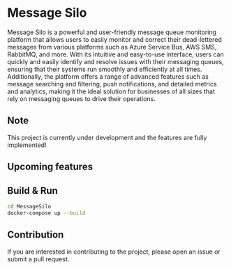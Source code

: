 # Message Silo

Message Silo is a powerful and user-friendly message queue monitoring platform that allows users to easily monitor and correct their dead-lettered messages from various platforms such as Azure Service Bus, AWS SMS, RabbitMQ, and more. 
With its intuitive and easy-to-use interface, users can quickly and easily identify and resolve issues with their messaging queues, ensuring that their systems run smoothly and efficiently at all times. 
Additionally, the platform offers a range of advanced features such as message searching and filtering, push notifications, and detailed metrics and analytics, making it the ideal solution for businesses of all sizes that rely on messaging queues to drive their operations.

## Note
This project is currently under development and the features are fully implemented!

## Upcoming features

## Build & Run

```bash
cd MessageSilo
docker-compose up --build
```

## Contribution
If you are interested in contributing to the project, please open an issue or submit a pull request.